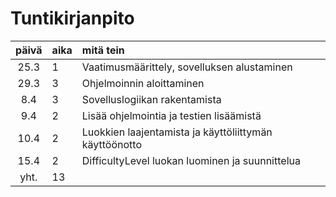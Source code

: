 # Tuntikirjanpito

| päivä | aika | mitä tein  |
| :----:|:-----| :-----|
| 25.3  | 1   | Vaatimusmäärittely, sovelluksen alustaminen |
| 29.3  | 3   | Ohjelmoinnin aloittaminen | 
| 8.4 | 3 | Sovelluslogiikan rakentamista |
| 9.4 | 2 | Lisää ohjelmointia ja testien lisäämistä |
| 10.4 | 2 | Luokkien laajentamista ja käyttöliittymän käyttöönotto |
| 15.4 | 2 | DifficultyLevel luokan luominen ja suunnittelua |
| yht.  | 13   ||

